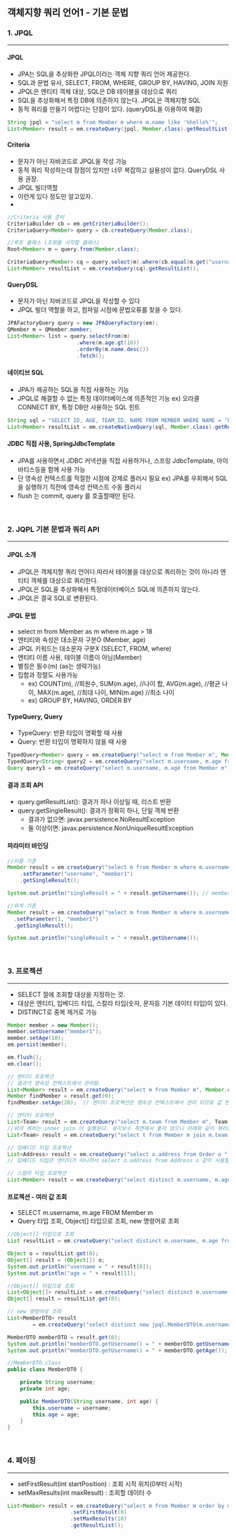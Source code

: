 ## 객체지향 쿼리 언어1 - 기본 문법

### 1. JPQL
___
#### JPQL
- JPA는 SQL을 추상화한 JPQL이라는 객체 지향 쿼리 언어 제공한다.
- SQL과 문법 유사, SELECT, FROM, WHERE, GROUP BY, HAVING, JOIN 지원
- JPQL은 엔티티 객체 대상, SQL은 DB 테이블을 대상으로 쿼리
- SQL을 추상화해서 특정 DB에 의존하지 않는다. JPQL은 객체지향 SQL
- 동적 쿼리를 만들기 어렵다는 단점이 있다. (queryDSL을 이용하여 해결)

```java
String jpql = "select m from Member m where m.name like '%hello%'";
List<Member> result = em.createQuery(jpql, Member.class).getResultList();
```

#### Criteria
- 문자가 아닌 자바코드로 JPQL을 작성 가능
- 동적 쿼리 작성하는데 장점이 있지만 너무 복잡하고 실용성이 없다. QueryDSL 사용 권장.
- JPQL 빌더역할
- 이런게 있다 정도만 알고있자.
- 
```java
//Criteria 사용 준비
CriteriaBuilder cb = em.getCriteriaBuilder();
CriteriaQuery<Member> query = cb.createQuery(Member.class);

//루트 클래스 (조회를 시작할 클래스)
Root<Member> m = query.from(Member.class);

CriteriaQuery<Member> cq = query.select(m).where(cb.equal(m.get("username"), "kim"));
List<Member> resultList = em.createQuery(cq).getResultList();
```

#### QueryDSL
- 문자가 아닌 자바코드로 JPQL을 작성할 수 있다
- JPQL 빌더 역할을 하고, 컴파일 시점에 문법오류를 찾을 수 있다.
```java
JPAFactoryQuery query = new JPAQueryFactory(em);
QMember m = QMember.member;
List<Member> list = query.selectFrom(m)
                      .where(m.age.gt(18))
                      .orderBy(m.name.desc())
                      .fetch();
```

#### 네이티브 SQL
- JPA가 제공하는 SQL을 직접 사용하는 기능
- JPQL로 해결할 수 없는 특정 데이터베이스에 의존적인 기능 ex) 오라클 CONNECT BY, 특정 DB만 사용하는 SQL 힌트
```java
String sql = "SELECT ID, AGE, TEAM_ID, NAME FROM MEMBER WHERE NAME = ‘kim’";
List<Member> resultList = em.createNativeQuery(sql, Member.class).getResultList();
```


#### JDBC 직접 사용, SpringJdbcTemplate
- JPA를 사용하면서 JDBC 커넥션을 직접 사용하거나, 스프링 JdbcTemplate, 마이바티스등을 함께 사용 가능
- 단 영속성 컨텍스트를 적절한 시점에 강제로 플러시 필요 ex) JPA를 우회해서 SQL을 실행하기 직전에 영속성 컨텍스트 수동 플러시
- flush 는 commit, query 를 호출할때만 된다.

<br>


### 2. JQPL 기본 문법과 쿼리 API
___

#### JPQL 소개
- JPQL은 객체지향 쿼리 언어다.따라서 테이블을 대상으로 쿼리하는 것이 아니라 엔티티 객체를 대상으로 쿼리한다.
- JPQL은 SQL을 추상화해서 특정데이터베이스 SQL에 의존하지 않는다.
- JPQL은 결국 SQL로 변환된다.

#### JPQL 문법
- select m from Member as m where m.age > 18
- 엔티티와 속성은 대소문자 구분O (Member, age)
- JPQL 키워드는 대소문자 구분X (SELECT, FROM, where)
- 엔티티 이름 사용, 테이블 이름이 아님(Member)
- 별칭은 필수(m) (as는 생략가능)
- 집합과 정렬도 사용가능
    - ex) COUNT(m), //회원수, SUM(m.age), //나이 합, AVG(m.age), //평균 나이, MAX(m.age), //최대 나이, MIN(m.age) //최소 나이
    - ex) GROUP BY, HAVING, ORDER BY

#### TypeQuery, Query
- TypeQuery: 반환 타입이 명확할 때 사용
- Query: 반환 타입이 명확하지 않을 때 사용
```java
TypedQuery<Member> query = em.createQuery("select m from Member m", Member.class);
TypedQuery<String> query2 = em.createQuery("select m.username, m.age from Member m", String.class);
Query query3 = em.createQuery("select m.username, m.age from Member m");
```

#### 결과 조회 API
- query.getResultList(): 결과가 하나 이상일 때, 리스트 반환
- query.getSingleResult(): 결과가 정확히 하나, 단일 객체 반환
  - 결과가 없으면: javax.persistence.NoResultException
  - 둘 이상이면: javax.persistence.NonUniqueResultException

#### 파라미터 바인딩
```java
//이름 기준
Member result = em.createQuery("select m from Member m where m.username = :username", Member.class)
    .setParameter("username", "member1")
    .getSingleResult();

System.out.println("singleResult = " + result.getUsername()); // member1

//위치 기준
Member result = em.createQuery("select m from Member m where m.username = ?1", Member.class)
  .setParameter(1, "member1")
  .getSingleResult();

System.out.println("singleResult = " + result.getUsername());
```

<br>

### 3. 프로젝션
___
- SELECT 절에 조회할 대상을 지정하는 것. 
- 대상은 엔티티, 임베디드 타입, 스칼라 타입(숫자, 문자등 기본 데이터 타입)이 있다. 
- DISTINCT로 중복 제거로 가능
```java
Member member = new Member();
member.setUsername("member1");
member.setAge(10);
em.persist(member);

em.flush();
em.clear();

// 엔티티 프로젝션
// 결과가 영속성 컨텍스트에서 관리됨.
List<Member> result = em.createQuery("select m from Member m", Member.class).getResultList();
Member findMember = result.get(0);
findMember.setAge(20);  // 엔티티 프로젝션은 영속성 컨텍스트에서 관리 되므로 값 변경 가능.

// 엔티티 프로젝션
List<Team> result = em.createQuery("select m.team from Member m", Team.class).getResultList();
//위의 쿼리는 inner join 이 실행된다. 유지보수 측면에서 좋지 않으니 아래와 같이 쿼리를 짠다.
List<Team> result = em.createQuery("select t from Member m join m.team t", Team.class).getResultList();

// 임베디드 타입 프로젝션
List<Address> result = em.createQuery("select o.address from Order o ", Address.class).getResultList();
// 임베디드 타입은 엔티티가 아니라서 select o.address from Address o 같이 사용할 수 없다.

// 스칼라 타입 프로젝션
List<Member> result = em.createQuery("select distinct m.username, m.age from Member m ").getResultList();
```

#### 프로젝션 - 여러 값 조회
- SELECT m.username, m.age FROM Member m
- Query 타입 조회, Object[] 타입으로 조회, new 명령어로 조회
```java
//Object[] 타입으로 조회
List resultList = em.createQuery("select distinct m.username, m.age from Member m ").getResultList();

Object o = resultList.get(0);
Object[] result = (Object[]) o;
System.out.println("username = " + result[0]);
System.out.println("age = " + result[1]);

//Object[] 타입으로 조회
List<Object[]> resultList = em.createQuery("select distinct m.username, m.age from Member m ").getResultList();
Object[] result = resultList.get(0);

// new 명령어로 조회
List<MemberDTO> result
        = em.createQuery("select distinct new jpql.MemberDTO(m.username, m.age) from Member m ", MemberDTO.class).getResultList();

MemberDTO memberDTO = result.get(0);
System.out.println("memberDTO.getUsername() = " + memberDTO.getUsername());
System.out.println("memberDTO.getUsername() = " + memberDTO.getAge());

//MemberDTO.class
public class MemberDTO {

    private String username;
    private int age;

    public MemberDTO(String username, int age) {
        this.username = username;
        this.age = age;
    }
}    
```

<br>

### 4. 페이징
___
- setFirstResult(int startPosition) : 조회 시작 위치(0부터 시작)
- setMaxResults(int maxResult) : 조회할 데이터 수
```java
List<Member> result = em.createQuery("select m from Member m order by m.age desc", Member.class)
                    .setFirstResult(0)
                    .setMaxResults(10)
                    .getResultList();
```
